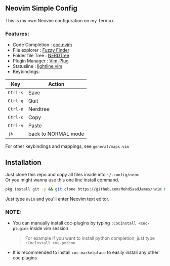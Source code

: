 ## Neovim Simple Config
This is my own Neovim configuration on my Termux.<br>
### Features:

* Code Completion  : [coc.nvim](https://github.com/neoclide/coc.nvim)
* File explorer    : [Fuzzy Finder](https://github.com/junegunn/fzf)
* Folder file Tree : [NERDTree](https://github.com/preservim/nerdtree)
* Plugin Manager   : [Vim-Plug](https://github.com/junegunn/vim-plug)
* Statusline       : [lightline.vim](https://github.com/itchyny/lightline.vim)
* Keybindings:

|Key|Action|
|--|--|
| `Ctrl-s` | Save |
| `Ctrl-q` | Quit |
| `Ctrl-n` | Nerdtree |
| `Ctrl-c` | Copy |
| `Ctrl-v` | Paste |
| `jk` | back to NORMAL mode |

For other keybindings and mappings, see `general/maps.vim`

## Installation
Just clone this repo and copy all files inside into `~/.config/nvim`<br>
Or you might wanna use this one line install command.
```bash
pkg install git -y && git clone https://github.com/MohdSaadJames/nvim && cd nvim && bash install.sh
```
Just type `nvim` and you'll enter Neovim text editor.
### NOTE:
- You can manually install coc-plugins by typing `:CocInstall <coc-plugin>` inside vim session
   > For example if you want to install python completion, just type `:CocInstall coc-python`
- It is recommended to install `coc-marketplace` to easily install any other coc plugins
